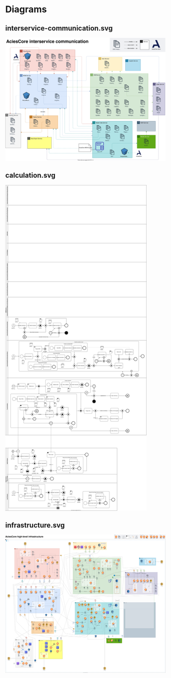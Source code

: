# Diagrams
## interservice-communication.svg
![artifacts/interservice-communication.svg](https://github.com/AciesDK/core-diagrams/blob/artifacts/interservice-communication.svg?raw=true "artifacts/interservice-communication.svg")
## calculation.svg
![artifacts/services/bom/calculation.svg](https://github.com/AciesDK/core-diagrams/blob/artifacts/services/bom/calculation.svg?raw=true "artifacts/services/bom/calculation.svg")
## infrastructure.svg
![artifacts/infrastructure.svg](https://github.com/AciesDK/core-diagrams/blob/artifacts/infrastructure.svg?raw=true "artifacts/infrastructure.svg")
